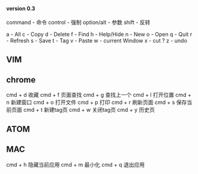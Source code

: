 #### version 0.3

command - 命令
control - 强制
option/alt - 参数
shift - 反转

a - All
c - Copy
d - Delete
f - Find
h - Help/Hide
n - New
o - Open
q - Quit
r - Refresh
s - Save
t - Tag
v - Paste
w - current Window
x - cut ?
z - undo

## VIM


## chrome
cmd + d 收藏
cmd + f 页面查找
cmd + g 查找上一个
cmd + l 打开位置
cmd + n 新建窗口
cmd + o 打开文件
cmd + p 打印
cmd + r 刷新页面
cmd + s 保存当前页面
cmd + t 新建tag页
cmd + w 关闭tag页
cmd + y 历史页


## ATOM


## MAC
cmd + h 隐藏当前应用
cmd + m 最小化
cmd + q 退出应用
